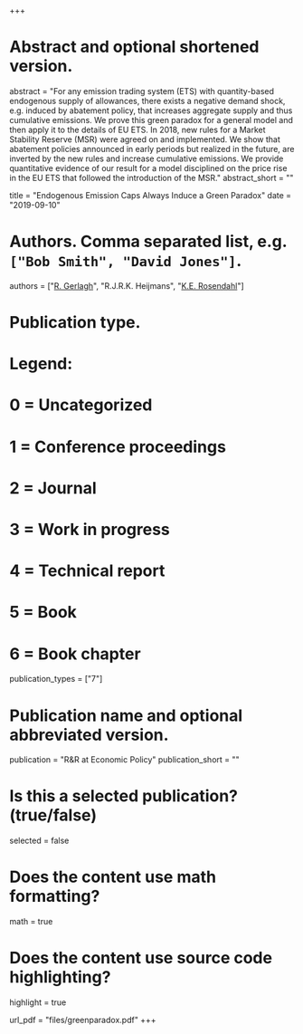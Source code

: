 +++
# Abstract and optional shortened version.
abstract = "For any emission trading system (ETS) with quantity-based endogenous supply of allowances, there exists a negative demand shock, e.g. induced by abatement policy, that increases aggregate supply and thus cumulative emissions. We prove this green paradox for a general model and then apply it to the details of EU ETS. In 2018, new rules for a Market Stability Reserve (MSR) were agreed on and implemented. We show that abatement policies announced in early periods but realized in the future, are inverted by the new rules and increase cumulative emissions. We provide quantitative evidence of our result for a model disciplined on the price rise in the EU ETS that followed the introduction of the MSR."
abstract_short = ""

title = "Endogenous Emission Caps Always Induce a Green Paradox"
date = "2019-09-10"

# Authors. Comma separated list, e.g. `["Bob Smith", "David Jones"]`.
authors = ["[R. Gerlagh](http://www.gerlagh.nl)", "R.J.R.K. Heijmans", "[K.E. Rosendahl](https://www.nmbu.no/emp/knut.einar.rosendahl)"]

# Publication type.
# Legend:
# 0 = Uncategorized
# 1 = Conference proceedings
# 2 = Journal
# 3 = Work in progress
# 4 = Technical report
# 5 = Book
# 6 = Book chapter
publication_types = ["7"]

# Publication name and optional abbreviated version.
publication = "R&R at Economic Policy"
publication_short = ""

# Is this a selected publication? (true/false)
selected = false


# Does the content use math formatting?
math = true

# Does the content use source code highlighting?
highlight = true

url_pdf = "files/greenparadox.pdf"
+++
